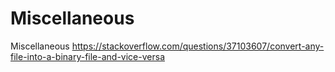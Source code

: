 # Miscellaneous
Miscellaneous
https://stackoverflow.com/questions/37103607/convert-any-file-into-a-binary-file-and-vice-versa
